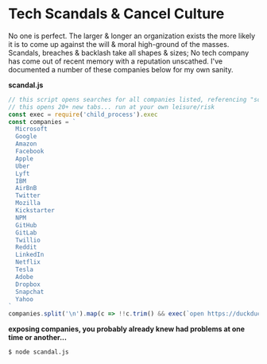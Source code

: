# Tech Scandals & Cancel Culture

No one is perfect. The larger & longer an organization exists the more likely it is to come up against the will & moral high-ground of the masses. Scandals, breaches & backlash take all shapes & sizes; No tech company has come out of recent memory with a reputation unscathed. I've documented a number of these companies below for my own sanity.

**scandal.js**
```js
// this script opens searches for all companies listed, referencing "scandal" via duckduckgo
// this opens 20+ new tabs... run at your own leisure/risk
const exec = require('child_process').exec
const companies = `
  Microsoft
  Google
  Amazon
  Facebook
  Apple
  Uber
  Lyft
  IBM
  AirBnB
  Twitter
  Mozilla
  Kickstarter
  NPM
  GitHub
  GitLab
  Twillio
  Reddit
  LinkedIn
  Netflix
  Tesla
  Adobe
  Dropbox
  Snapchat
  Yahoo
`
companies.split('\n').map(c => !!c.trim() && exec(`open https://duckduckgo.com/?q=${c.trim()}+scandal`))
```

**exposing companies, you probably already knew had problems at one time or another...**
```bash
$ node scandal.js
```
